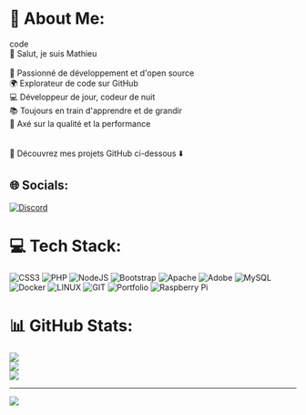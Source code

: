 # 💫 About Me:
code<br>👋 Salut, je suis Mathieu<br><br>🚀 Passionné de développement et d'open source<br>🌍 Explorateur de code sur GitHub<br>💻 Développeur de jour, codeur de nuit<br>📚 Toujours en train d'apprendre et de grandir<br>🎯 Axé sur la qualité et la performance<br><br><br>🌟 Découvrez mes projets GitHub ci-dessous ⬇️<br>


## 🌐 Socials:
[![Discord](https://img.shields.io/badge/Discord-%237289DA.svg?logo=discord&logoColor=white)](https://discord.gg/math8888) 

# 💻 Tech Stack:
![CSS3](https://img.shields.io/badge/css3-%231572B6.svg?style=for-the-badge&logo=css3&logoColor=white) ![PHP](https://img.shields.io/badge/php-%23777BB4.svg?style=for-the-badge&logo=php&logoColor=white) ![NodeJS](https://img.shields.io/badge/node.js-6DA55F?style=for-the-badge&logo=node.js&logoColor=white) ![Bootstrap](https://img.shields.io/badge/bootstrap-%238511FA.svg?style=for-the-badge&logo=bootstrap&logoColor=white) ![Apache](https://img.shields.io/badge/apache-%23D42029.svg?style=for-the-badge&logo=apache&logoColor=white) ![Adobe](https://img.shields.io/badge/adobe-%23FF0000.svg?style=for-the-badge&logo=adobe&logoColor=white) ![MySQL](https://img.shields.io/badge/mysql-%2300000f.svg?style=for-the-badge&logo=mysql&logoColor=white) ![Docker](https://img.shields.io/badge/docker-%230db7ed.svg?style=for-the-badge&logo=docker&logoColor=white) ![LINUX](https://img.shields.io/badge/Linux-FCC624?style=for-the-badge&logo=linux&logoColor=black) ![GIT](https://img.shields.io/badge/Git-fc6d26?style=for-the-badge&logo=git&logoColor=white) ![Portfolio](https://img.shields.io/badge/Portfolio-%23000000.svg?style=for-the-badge&logo=firefox&logoColor=#FF7139) ![Raspberry Pi](https://img.shields.io/badge/-RaspberryPi-C51A4A?style=for-the-badge&logo=Raspberry-Pi)
# 📊 GitHub Stats:
![](https://github-readme-stats.vercel.app/api?username=Gramiz&theme=dark&hide_border=false&include_all_commits=true&count_private=true)<br/>
![](https://github-readme-streak-stats.herokuapp.com/?user=Gramiz&theme=dark&hide_border=false)<br/>
![](https://github-readme-stats.vercel.app/api/top-langs/?username=Gramiz&theme=dark&hide_border=false&include_all_commits=true&count_private=true&layout=compact)

---
[![](https://visitcount.itsvg.in/api?id=Gramiz&icon=0&color=0)](https://visitcount.itsvg.in)

<!-- Proudly created with GPRM ( https://gprm.itsvg.in ) -->
